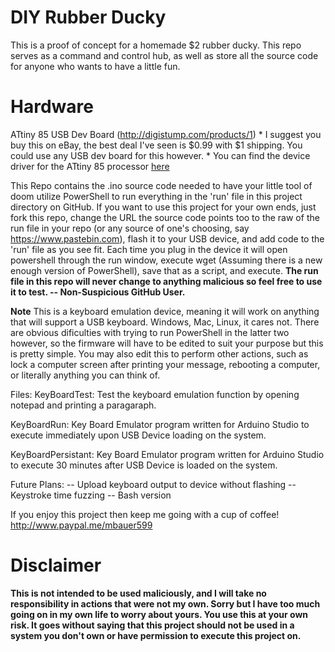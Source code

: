 # DIY Rubber Ducky
This is a proof of concept for a homemade $2 rubber ducky. This repo serves as a command and control hub, as well as store all the source code for anyone who wants to have a little fun.

# Hardware
ATtiny 85 USB Dev Board (http://digistump.com/products/1)
    * I suggest you buy this on eBay, the best deal I've seen is $0.99 with $1 shipping. You could use any USB dev board for this however. 
    * You can find the device driver for the ATtiny 85 processor [here](https://cdn.sparkfun.com/datasheets/Dev/AVR/usbtinyisp_libusb_1.2.6.0.zip)

This Repo contains the .ino source code needed to have your little tool of doom utilize PowerShell to run everything in the 'run' file in this project directory on GitHub. If you want to use this project for your own ends, just fork this repo, change the URL the source code points too to the raw of the run file in your repo (or any source of one's choosing, say https://www.pastebin.com), flash it to your USB device, and add code to the 'run' file as you see fit. Each time you plug in the device it will open powershell through the run window, execute wget <URL>(Assuming there is a new enough version of PowerShell), save that as a script, and execute. **The run file in this repo will never change to anything malicious so feel free to use it to test. -- Non-Suspicious GitHub User.** 

**Note**
This is a keyboard emulation device, meaning it will work on anything that will support a USB keyboard. Windows, Mac, Linux, it cares not. There are obvious dificulties with trying to run PowerShell in the latter two however, so the firmware will have to be edited to suit your purpose but this is pretty simple. You may also edit this to perform other actions, such as lock a computer screen after printing your message, rebooting a computer, or literally anything you can think of.


Files:
KeyBoardTest:
Test the keyboard emulation function by opening notepad and printing a paragaraph.

KeyBoardRun:
Key Board Emulator program written for Arduino Studio to execute immediately upon USB Device loading on the system.

KeyBoardPersistant:
Key Board Emulator program written for Arduino Studio to execute 30 minutes after USB Device is loaded on the system.


Future Plans:
  -- Upload keyboard output to device without flashing
  -- Keystroke time fuzzing
  -- Bash version
  
  
  If you enjoy this project then keep me going with a cup of coffee! http://www.paypal.me/mbauer599
  
  
# Disclaimer
**This is not intended to be used maliciously, and I will take no responsibility in actions that were not my own. Sorry but I have too much going on in my own life to worry about yours. You use this at your own risk. It goes without saying that this project should not be used in a system you don't own or have permission to execute this project on.**
